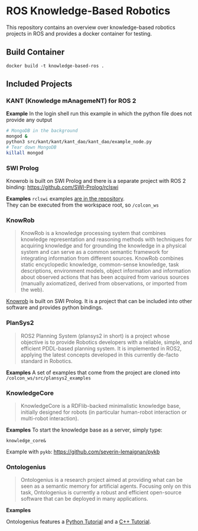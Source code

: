# ROS Knowledge-Based Robotics
This repository contains an overview over knowledge-based robotics projects in ROS and provides a docker container for testing.

## Build Container

```shell
docker build -t knowledge-based-ros .
```

## Included Projects

### KANT (Knowledge mAnagemeNT) for ROS 2

**Example**
In the login shell run this example in which the python file does not provide any output
```sh
# MongoDB in the background
mongod &
python3 src/kant/kant/kant_dao/kant_dao/example_node.py
# Tear down MongoDB
killall mongod
```

### SWI Prolog
Knowrob is built on SWI Prolog and there is a separate project with ROS 2 binding: https://github.com/SWI-Prolog/rclswi

**Examples**
`rclswi` examples [are in the repository](https://github.com/guillaumeautran/rclswi/tree/galactic-devel/examples).  
They can be executed from the workspace root, so `/colcon_ws`

### KnowRob
> KnowRob is a knowledge processing system that combines knowledge representation and reasoning methods with techniques for acquiring knowledge and for grounding the knowledge in a physical system and can serve as a common semantic framework for integrating information from different sources. KnowRob combines static encyclopedic knowledge, common-sense knowledge, task descriptions, environment models, object information and information about observed actions that has been acquired from various sources (manually axiomatized, derived from observations, or imported from the web). 

[Knowrob](https://knowrob.org/) is built on SWI Prolog. It is a project that can be included into other software and provides python bindings.


### PlanSys2

> ROS2 Planning System (plansys2 in short) is a project whose objective is to provide Robotics developers with a reliable, simple, and efficient PDDL-based planning system. It is implemented in ROS2, applying the latest concepts developed in this currently de-facto standard in Robotics.

**Examples**
A set of examples that come from the project are cloned into `/colcon_ws/src/plansys2_examples`

### KnowledgeCore
> KnowledgeCore is a RDFlib-backed minimalistic knowledge base, initially designed for robots (in particular human-robot interaction or multi-robot interaction).

**Examples**
To start the knowledge base as a server, simply type:
```shell
knowledge_core&
```
Example with `pykb`: https://github.com/severin-lemaignan/pykb

### Ontologenius

> Ontologenius is a research project aimed at providing what can be seen as a semantic memory for artificial agents. Focusing only on this task, Ontologenius is currently a robust and efficient open-source software that can be deployed in many applications.

**Examples**

Ontologenius features a [Python Tutorial](https://sarthou.github.io/ontologenius/python_Tutorials/Tutorials.html) and a [C++ Tutorial](https://sarthou.github.io/ontologenius/cpp_Tutorials/Tutorials.html).